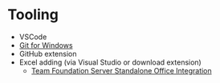 # Tooling 

- VSCode
- [Git for Windows](https://gitforwindows.org/)
- GitHub extension
- Excel adding (via Visual Studio or download extension)
  - [Team Foundation Server Standalone Office Integration](https://go.microsoft.com/fwlink/?LinkId=832491&clcid=0x409)